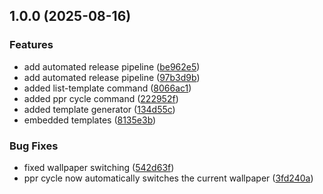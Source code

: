 ## 1.0.0 (2025-08-16)

### Features

* add automated release pipeline ([be962e5](https://github.com/byteowlz/ppr/commit/be962e5b0c4baf0d18762f695c2ae792553fe807))
* add automated release pipeline ([97b3d9b](https://github.com/byteowlz/ppr/commit/97b3d9b6649846bc1cdd0c64eb91c9380367e1f7))
* added list-template command ([8066ac1](https://github.com/byteowlz/ppr/commit/8066ac12708d34c40a821c7180cbc3a4cfd7122d))
* added ppr cycle command ([222952f](https://github.com/byteowlz/ppr/commit/222952f27394e1033be2241e8ea381df0ea11888))
* added template generator ([134d55c](https://github.com/byteowlz/ppr/commit/134d55c8a736e9de0c7c31137965a4e0e04d600b))
* embedded templates ([8135e3b](https://github.com/byteowlz/ppr/commit/8135e3b7629665a5fc6b2d60205013f043be45c7))

### Bug Fixes

* fixed wallpaper switching ([542d63f](https://github.com/byteowlz/ppr/commit/542d63f0882913990d093737476f4a0e93b7707f))
* ppr cycle now automatically switches the current wallpaper ([3fd240a](https://github.com/byteowlz/ppr/commit/3fd240a94df2bd9875d1540a87f9195fcea3d589))
